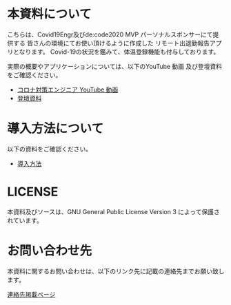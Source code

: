 # 本資料について

こちらは、Covid19Engr及びde:code2020 MVP パーソナルスポンサーにて提供する
皆さんの環境にてお使い頂けるように作成した
リモート出退勤報告アプリとなります。
Covid-19の状況を鑑みて、体温登録機能も付与しております。

実際の概要やアプリケーションについては、以下のYouTube 動画
及び登壇資料をご確認ください。

* [コロナ対策エンジニア YouTube 動画](https://youtu.be/vhNnE5XSDbo)
* [登壇資料](https://speakerdeck.com/rnakamuramartiny/power-apps-dechu-tui-qin-guan-li-apuriwozuo-cheng-suru)

# 導入方法について

以下の資料をご確認ください。

* [導入方法](./Install.md)

# LICENSE

本資料及びソースは、GNU General Public License Version 3 によって保護されています。

# お問い合わせ先

本資料に関するお問い合わせは、以下のリンク先に記載の連絡先までお願い致します。

[連絡先掲載ページ](http://bit.ly/Sentreseau_CTO_Info)


